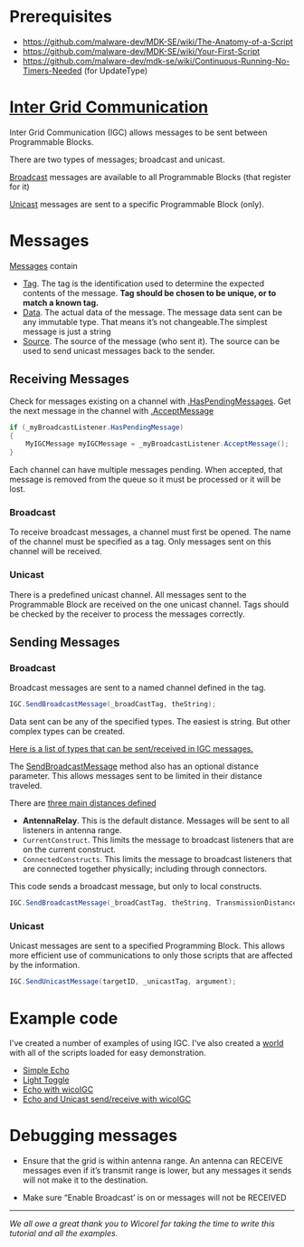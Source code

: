 # Prerequisites
* https://github.com/malware-dev/MDK-SE/wiki/The-Anatomy-of-a-Script
* https://github.com/malware-dev/MDK-SE/wiki/Your-First-Script
* https://github.com/malware-dev/mdk-se/wiki/Continuous-Running-No-Timers-Needed (for UpdateType)

# [Inter Grid Communication](https://github.com/malware-dev/MDK-SE/wiki/Sandbox.ModAPI.Ingame.IMyIntergridCommunicationSystem)

Inter Grid Communication (IGC) allows messages to be sent between Programmable Blocks.

There are two types of messages; broadcast and unicast.

[Broadcast](https://github.com/malware-dev/MDK-SE/wiki/Sandbox.ModAPI.Ingame.IMyBroadcastListener) messages are available to all Programmable Blocks (that register for it)

[Unicast](https://github.com/malware-dev/MDK-SE/wiki/Sandbox.ModAPI.Ingame.IMyUnicastListener) messages are sent to a specific Programmable Block (only).

# Messages
[Messages](https://github.com/malware-dev/MDK-SE/wiki/Sandbox.ModAPI.Ingame.MyIGCMessage) contain

* [Tag](https://github.com/malware-dev/MDK-SE/wiki/Sandbox.ModAPI.Ingame.MyIGCMessage.Tag).  The tag is the identification used to determine the expected contents of the message. **Tag should be chosen to be unique, or to match a known tag.**
* [Data](https://github.com/malware-dev/MDK-SE/wiki/Sandbox.ModAPI.Ingame.MyIGCMessage.Data).  The actual data of the message. The message data sent can be any immutable type.  That means it’s not changeable.The simplest message is just a string
* [Source](https://github.com/malware-dev/MDK-SE/wiki/Sandbox.ModAPI.Ingame.MyIGCMessage.Source). The source of the message (who sent it).  The source can be used to send unicast messages back to the sender.

## Receiving Messages
Check for messages existing on a channel with [.HasPendingMessages](https://github.com/malware-dev/MDK-SE/wiki/Sandbox.ModAPI.Ingame.IMyMessageProvider.HasPendingMessage).
Get the next message in the channel with [.AcceptMessage](https://github.com/malware-dev/MDK-SE/wiki/Sandbox.ModAPI.Ingame.IMyMessageProvider.AcceptMessage)
```csharp
if (_myBroadcastListener.HasPendingMessage)
{
    MyIGCMessage myIGCMessage = _myBroadcastListener.AcceptMessage();
}
```

Each channel can have multiple messages pending.  When accepted, that message is removed from the queue so it must be processed or it will be lost.

### Broadcast
To receive broadcast messages, a channel must first be opened.  The name of the channel must be specified as a tag.  Only messages sent on this channel will be received.

### Unicast
There is a predefined unicast channel.  All messages sent to the Programmable Block are received on the one unicast channel.
Tags should be checked by the receiver to process the messages correctly.

## Sending Messages
### Broadcast
Broadcast messages are sent to a named channel defined in the tag.
```csharp
IGC.SendBroadcastMessage(_broadCastTag, theString);
```

Data sent can be any of the specified types.  The easiest is string.  But other complex types can be created.

[Here is a list of types that can be sent/received in IGC messages.](IGC-Allowed-Message-Types)

The [SendBroadcastMessage](https://github.com/malware-dev/MDK-SE/wiki/Sandbox.ModAPI.Ingame.IMyIntergridCommunicationSystem.SendBroadcastMessage) method also has an optional distance parameter.  This allows messages sent to be limited in their distance traveled.

There are [three main distances defined](https://github.com/malware-dev/MDK-SE/wiki/Sandbox.ModAPI.Ingame.TransmissionDistance)
* **AntennaRelay**. This is the default distance. Messages will be sent to all listeners in antenna range.
* `CurrentConstruct`. This limits the message to broadcast listeners that are on the current construct.
* `ConnectedConstructs`. This limits the message to broadcast listeners that are connected together physically; including through connectors.

This code sends a broadcast message, but only to local constructs.
```csharp
IGC.SendBroadcastMessage(_broadCastTag, theString, TransmissionDistance.CurrentConstruct);
```

### Unicast
Unicast messages are sent to a specified Programming Block. This allows more efficient use of communications to only those scripts that are affected by the information.
```csharp
IGC.SendUnicastMessage(targetID, _unicastTag, argument);
```

# Example code

I've created a number of examples of using IGC.  I've also created a [world](https://steamcommunity.com/sharedfiles/filedetails/?id=1989825518) with all of the scripts loaded for easy demonstration.  
* [Simple Echo](https://github.com/malware-dev/MDK-SE/wiki/IGC-Example-1-Simple-Echo-Example)
* [Light Toggle](https://github.com/malware-dev/MDK-SE/wiki/IGC-Example-2-Toggle-Lights)
* [Echo with wicoIGC](https://github.com/malware-dev/MDK-SE/wiki/IGC-Example-2-Toggle-Lights)
* [Echo and Unicast send/receive with wicoIGC](IGC-Example-4-Simple-Echo-wicoIGC-with-Unicast-Reply-receive)

# Debugging messages
* Ensure that the grid is within antenna range.  An antenna can RECEIVE messages even if it’s  transmit range is lower, but any messages it sends will not make it to the destination.

* Make sure “Enable Broadcast’ is on or messages will not be RECEIVED

***


_We all owe a great thank you to Wicorel for taking the time to write this tutorial and all the examples._